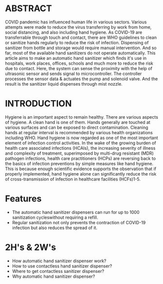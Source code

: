 # ABSTRACT
COVID pandemic has influenced human life in various sectors. Various attempts were made to reduce the virus transferring by work from home, social distancing, and also including hand hygiene. As COVID-19 are transferrable through touch and contact, there are WHO guidelines to clean or sanitize hands regularly to reduce the risk of infection. Dispensing of sanitizer from bottle and storage would require manual intervention. And so far, most of the available hand sanitizers do not operate automatically. This article aims to make an automatic hand sanitizer which finds it's use in hospitals, work places, offices, schools and much more to reduce the risk due to contact. Here, the system can sense the proximity with the help of ultrasonic sensor and sends signal to microcontroller. The controller processes the sensor data & actuates the pump and solenoid valve. And the result is the sanitizer liquid dispenses through mist nozzle.

# INTRODUCTION
Hygiene is an important aspect to remain healthy. There are various
aspects of hygiene. A clean hand is one of them. Hands generally
are touched at various surfaces and can be exposed to direct
contamination. Cleaning hands at regular interval is recommended by
various health organizations including WHO.
Hand hygiene is now regarded as one of the most important element
of infection control activities. In the wake of the growing burden
of health care associated infections (HCAIs), the increasing
severity of illness and complexity of treatment, superimposed by
multi-drug resistant (MDR) pathogen infections, health care
practitioners (HCPs) are reversing back to the basics of infection
preventions by simple measures like hand hygiene. This is because
enough scientific evidence supports the observation that if
properly implemented, hand hygiene alone can significantly reduce
the risk of cross-transmission of infection in healthcare
facilities (HCFs)1-5.

# Features 
* The automatic hand sanitizer dispensers can run for up to 1000 sanitization cycleswithout requiring a refill.
* Regular sanitization not only prevents the contraction of COVID-19 infection but also reduces the spread of it.

# 2H's & 2W's
* How automatic hand sanitizer dispenser work?
* How to use contactless hand sanitizer dispenser?
* Where to get contactless sanitizer dispenser?
* Why automatic hand sanitizer dispenser?



